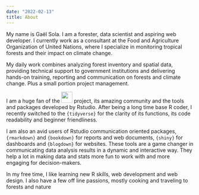 ```yaml
---
date: "2022-02-13"
title: About
---
```


<span class="first-letter">M</span>y name is Gaël Sola. I am a forester, data scientist and aspiring web developer. I currently work as a consultant at the Food and Agriculture Organization of United Nations, where I specialize in monitoring tropical forests and their impact on climate change. 

My daily work combines analyzing forest inventory and spatial data, providing technical support to government institutions and delivering hands-on training, reporting and communication on forests and climate change. Plus a small portion project management.

I am a huge fan of the [<img src="https://www.r-project.org/logo/Rlogo.svg" width=30px>](https://www.r-project.org/) project, its amazing community and the tools and packages developed by Rstudio. After being a long time base R coder, I recently switched to the `{tidyverse}` for the clarity of its functions, its code readability and beginner friendliness. 

I am also an avid users of Rstudio communication oriented packages, `{rmarkdown}` and `{bookdown}` for reports and web documents, `{shiny}` for dashboards and `{blogdown}` for websites. These tools are a game changer in communicating data analysis results in a dynamic and interactive way. They help a lot in making data and stats more fun to work with and more engaging for decision-makers.

In my free time, I like learning new R skills, web development and web design. I also have a few off line passions, mostly cooking and traveling to forests and nature <i class="fa-solid fa-mountain"></i> <i class="fa-solid fa-person-hiking"></i> <i class="fa-solid fa-campground"></i>


